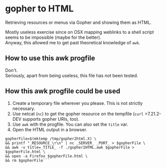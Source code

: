 # gopher to HTML

Retrieving resources or menus via Gopher and showing them as HTML.

Mostly useless exercise since on OSX mapping weblinks to a shell script seems to be impossible (maybe for the better).  
Anyway, this allowed me to get past theoretical knowledge of `awk`.


## How to use this awk progfile

Don't.  
Seriously, apart from being useless, this file has not been tested.


## How this awk progfile could be used

1. Create a temporary file wherever you please. This is not strictly necessary.  
2. Use netcat (`nc`) to get the gopher resource on the tempfile (`curl` >7.21.2-DEV supports gopher URIs, too).
3. Use `awk` with the progfile. You can also set the `title` var.
4. Open the HTML output in a browser.

```
gopherFile=$(mktemp /tmp/gopher2html.X) \
&& printf "_RESOURCE_\r\n" | nc _SERVER_ _PORT_ > $gopherFile \
&& awk -v title=_TITLE_ -f ./gopher2HTML.awk $gopherFile > $gopherFile.html \
&& open -a Firefox $gopherFile.html \
&& rm $gopherFile```
